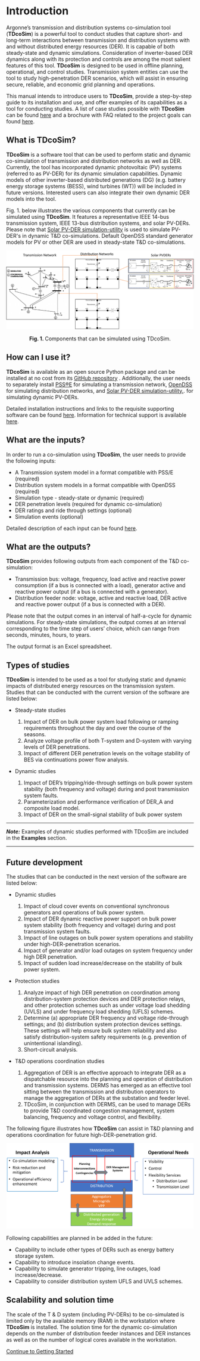 # Introduction

Argonne’s transmission and distribution systems  co-simulation tool (**TDcoSim**) is a powerful tool to conduct studies that capture short- and long-term interactions between transmission and distribution systems with and without distributed energy resources (DER). It is capable of both steady-state and dynamic simulations. Consideration of inverter-based DER dynamics along with its protection and controls are among the most salient features of this tool. **TDcoSim** is designed to be used in offline planning, operational, and control studies. Transmission system entities can use the tool to study high-penetration DER scenarios, which will assist in ensuring secure, reliable, and economic grid planning and operations.

This manual intends to introduce users to **TDcoSim**, provide a step-by-step guide to its installation and use, and offer examples of its capabilities as a tool for conducting studies. A list of case studies possible with **TDcoSim** can be found [here](#types-of-studies) and a brochure with FAQ related to the project goals can found [here](references/NERC_TDcoSim_brochure.pdf). 

## What is TDcoSim?

**TDcoSim** is a software tool that can be used to perform static and dynamic co-simulation of transmission and distribution networks as well as DER. Currently, the tool has incorporated dynamic photovoltaic (PV) systems (referred to as PV-DER) for its dynamic simulation capabilities. Dynamic models of other inverter-based distributed generations (DG) (e.g. battery energy storage systems (BESS), wind turbines (WT)) will be included in future versions. Interested users can also integrate their own dynamic DER models into the tool. 

Fig. 1. below illustrates the various components that currently can be simulated using **TDcoSim**. It features a representative IEEE 14-bus transmission system, IEEE 13-bus distribution systems, and solar PV-DERs. Please note that [Solar PV-DER simulation-utility](https://github.com/sibyjackgrove/SolarPV-DER-simulation-utility) is used to simulate PV-DER's in dynamic T&D co-simulations. Default OpenDSS standard generator models for PV or other DER are used in steady-state T&D co-simulations.


![14-bus transmission, 13-bus distribution network, and Solar PVDER](images/simulation_objects.png)

<p align="center">
  <strong>Fig. 1. </strong>Components that can be simulated using TDcoSim.
</p>

## How can I use it?

**TDcoSim** is available as an open source Python package and can be installed at no cost from its [GitHub repository](https://github.com/tdcosim/TDcoSim) . Additionally, the user needs to separately install  [PSS®E](https://new.siemens.com/global/en/products/energy/services/transmission-distribution-smart-grid/consulting-and-planning/pss-software/pss-e.html) for simulating a transmission network, [OpenDSS](https://sourceforge.net/projects/electricdss/) for simulating distribution networks, and [Solar PV-DER simulation-utility.](https://github.com/sibyjackgrove/SolarPV-DER-simulation-utility). for simulating dynamic PV-DERs. 

Detailed installation instructions and links to the requisite supporting software can be found [here](user_guide_installation.md). Information for technical support is available [here](user_guide_technical_support.md).

## What are the inputs?

In order to run a co-simulation using **TDcoSim**, the user needs to provide the following inputs:

* A Transmission system model in a format compatible with PSS/E (required)
* Distribution system models in a format compatible with OpenDSS (required)
* Simulation type - steady-state or dynamic (required)
* DER penetration levels (required for dynamic co-simulation)
* DER ratings and ride through settings (optional)
* Simulation events (optional)

Detailed description of each input can be found [here](user_guide_getting_started.md).

## What are the outputs?

**TDcoSim** provides following outputs from each component of the T&D co-simulation:

* Transmission bus: voltage, frequency, load active and reactive power consumption (if a bus is connected with a load), generator active and reactive power output (if a bus is connected with a generator).
* Distribution feeder node: voltage, active and reactive load, DER active and reactive power output (if a bus is connected with a DER).

Please note that the output comes in an interval of half-a-cycle for dynamic simulations. For steady-state simulations, the output comes at an interval corresponding to the time step of users’ choice, which can range from seconds, minutes, hours, to years. 

The output format is an Excel spreadsheet.

## Types of studies

**TDcoSim** is intended to be used as a tool for studying static and dynamic impacts of distributed energy resources on the transmission system. Studies that can be conducted with the current version of the software are listed below:

* Steady-state studies

  1. Impact of DER on bulk power system load following or ramping requirements throughout the day and over the course of the seasons.
  2. Analyze voltage profile of both T-system and D-system with varying levels of DER penetrations.
  3. Impact of different DER penetration levels on the voltage stability of BES via continuations power flow analysis.
  
* Dynamic studies

  1. Impact of DER’s tripping/ride-through settings on bulk power system stability (both frequency and voltage) during and post transmission system faults.
  2. Parameterization and performance verification of DER_A and composite load model. 
  3. Impact of DER on the small-signal stability of bulk power system

***
***Note:*** Examples of dynamic studies performed with TDcoSim are included in the **Examples** section.

***

## Future development

The studies that can be conducted in the next version of the software are listed below:

* Dynamic studies

  1. Impact of cloud cover events on conventional synchronous generators and operations of bulk power system.
  2. Impact of DER dynamic reactive power support on bulk power system stability (both frequency and voltage) during and post transmission system faults.  
  3. Impact of line outages on bulk power system operations and stability under high-DER-penetration scenarios.
  4. Impact of generator and/or load outages on system frequency under high DER penetration.
  5. Impact of sudden load increase/decrease on the stability of bulk power system.

* Protection studies

  1. Analyze impact of high DER penetration on coordination among distribution-system protection devices and DER protection relays, and other protection schemes such as under voltage load shedding (UVLS) and under frequency load shedding (UFLS) schemes.
  2. Determine (a) appropriate DER frequency and voltage ride-through settings; and (b) distribution system protection devices settings. These settings will help ensure bulk system reliability and also satisfy distribution-system safety requirements (e.g. prevention of unintentional islanding).
  3. Short-circuit analysis.

* T&D operations coordination studies

  1. Aggregation of DER is an effective approach to integrate DER as a dispatchable resource into the planning and operation of distribution and transmission systems. DERMS has emerged as an effective tool sitting between the transmission and distribution operators to manage the aggregation of DERs at the substation and feeder level.
  2. TDcoSim, in conjunction with DERMS, can be used to manage DERs to provide T&D coordinated congestion management, system balancing, frequency and voltage control, and flexibility. 

The following figure illustrates how **TDcoSim** can assist in T&D planning and operations coordination for future high-DER-penetration grid.

![T & D planning and operationsl](images/TD_planning_operations.png)

Following capabilities are planned in be added in the future:

* Capability to include other types of DERs such as energy battery storage system.
* Capability to introduce insolation change events.
* Capability to simulate generator tripping, line outages, load increase/decrease.
* Capability to consider distribution system UFLS and UVLS schemes. 

## Scalability and solution time

The scale of the T & D system (including PV-DERs) to be co-simulated is limited only by the available memory (RAM) in the workstation where **TDcoSim** is installed. The solution time for the dynamic co-simulation depends on the number of distribution feeder instances and DER instances as well as on the number of logical cores available in the workstation.

[Continue to Getting Started](user_guide_getting_started.md) 
